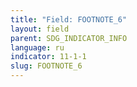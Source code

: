 ```yaml
---
title: "Field: FOOTNOTE_6"
layout: field
parent: SDG_INDICATOR_INFO
language: ru
indicator: 11-1-1
slug: FOOTNOTE_6
---
```

[^6]: UN-Habitat (2003). Slums of the World: The face of urban poverty in the new millennium. <mirror.unhabitat.org/pmss/getElectronicVersion.aspx?nr=1124&alt=1>